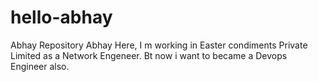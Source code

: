 # hello-abhay
Abhay Repository
Abhay Here,
I m working in Easter condiments Private Limited as a Network Engeneer.
Bt now i want to became a Devops Engineer also.
